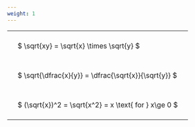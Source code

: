 ```yaml
---
weight: 1
---
```


<style type="text/css">
#T_b59b2 th.col_heading {
  text-align: left;
  font-size: 1em;
}
#T_b59b2 td {
  text-align: left;
  font-size: 1em;
  padding: 1.5em;
}
</style>
<table id="T_b59b2">
  <thead>
  </thead>
  <tbody>
    <tr>
      <td id="T_b59b2_row0_col0" class="data row0 col0" >$ \sqrt{xy} = \sqrt{x} \times \sqrt{y} $</td>
    </tr>
    <tr>
      <td id="T_b59b2_row1_col0" class="data row1 col0" >$ \sqrt{\dfrac{x}{y}} = \dfrac{\sqrt{x}}{\sqrt{y}} $</td>
    </tr>
    <tr>
      <td id="T_b59b2_row2_col0" class="data row2 col0" >$ (\sqrt{x})^2 = \sqrt{x^2} = x \text{ for } x\ge 0 $</td>
    </tr>
  </tbody>
</table>
